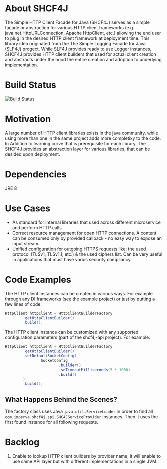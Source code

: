 # About SHCF4J
The Simple HTTP Client Facade for Java (SHCF4J) serves as a simple facade or abstraction for various HTTP client frameworks (e.g. java.net.HttpURLConnection, Apache HttpClient, etc.) allowing the end user to plug in the desired HTTP client framework at deployment time. This library idea originated from the The Simple Logging Facade for Java [(SLF4J)](http://www.slf4j.org) progect. While SLF4J provides ready to use Logger instances, SHCF4J provides HTTP client builders that used for actual client creation and abstracts under the hood the entire creation and adoption to underlying implementation.

# Build Status
[![Build Status](https://www.travis-ci.org/imperva/shcf4j.svg?branch=master)](https://www.travis-ci.org/imperva/shcf4j)
# Motivation
A large number of HTTP client libraries exists in the java community, while using more than one in the same project adds more completixy to the code. In Addition to learning curve that is prerequisite for each library. The SHCF4J provides an abstraction layer for various libraries, that can be desided upon deployment.

# Dependencies
JRE 8

# Use Cases
* As standard for internal libraries that used across different microservice and perform HTTP calls.
* Correct resource management for open HTTP connections. A content can be consumed only by provided callback - no easy way to expose an input stream.
* Unified configuration for outgoing HTTPS requests like: the used protocol (TLSv1, TLSv1.1, etc.) & the used ciphers list. Can be very useful in applications that must have varios security compliancy.

# Code Examples
The HTTP client instances can be created in various ways. For example through any DI frameworks (see the example project) or just by putting a few lines of code:

```Java
HttpClient httpClient = HttpClientBuilderFactory
        .getHttpClientBuilder()
        .build();

```
The HTTP client instance can be customized with any supported configuration parameters (part of the shcf4j-api project). For example:

```Java
HttpClient httpClient = HttpClientBuilderFactory
        .getHttpClientBuilder()
        .setDefaultSocketConfig(
                SocketConfig
                        .builder()
                        .soTimeoutMilliseconds(5 * 1000)
                        .build()
        )
        .build();
```


## What Happens Behind the Scenes?
The factory class uses Java ```java.util.ServiceLoader``` in order to find all ```com.imperva.shcf4j.spi.SHC4JServiceProvider``` instances. Then it uses the first found instance for all following requests.

# Backlog
1. Enable to lookup HTTP client builders by provider name, it will enable to use same API layer but with different implementations in a single JVM.

